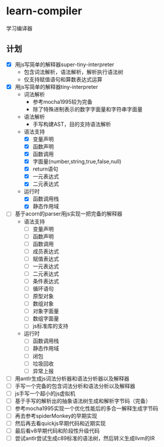 # learn-compiler
学习编译器
## 计划
- [x] 用js写简单的解释器super-tiny-interpreter
  - 包含词法解析，语法解析，解析执行语法树
  - 仅支持赋值语句和算数表达式运算
- [x] 用js写简单的解释器tiny-interpreter
  - 词法解析
    - 参考mocha1995较为完备
    - 除了特殊进制表示的数字字面量和字符串字面量
  - 语法解析
    - 手写构建AST，目的支持语法解析
  - 语法支持
    - [x] 变量声明
    - [x] 函数声明
    - [x] 函数调用
    - [x] 字面量(number,string,true,false,null)
    - [x] return语句
    - [x] 一元表达式
    - [x] 二元表达式
  - 运行时
    - [x] 函数调用栈
    - [x] 静态作用域
- [ ] 基于acorn的parser用js实现一把完备的解释器 
  - 语法支持
    - [ ] 变量声明
    - [ ] 函数声明
    - [ ] 函数调用
    - [ ] 成员表达式
    - [ ] 赋值表达式
    - [ ] 一元表达式
    - [ ] 二元表达式
    - [ ] 条件表达式
    - [ ] 循环语句
    - [ ] 原型对象
    - [ ] 数组对象
    - [ ] 对象字面量
    - [ ] 数组字面量
    - [ ] js标准库的支持
  - 运行时
    - [ ] 函数调用栈
    - [ ] 静态作用域
    - [ ] 闭包
    - [ ] 垃圾回收
    - [ ] 异常上报
  
- [ ] 用antlr生成js词法分析器和语法分析器以及解释器
- [ ] 手写一个完备的包含词法分析和语法分析以及解释器
- [ ] js手写一个超小的js虚拟机
- [ ] 基于手写的解析出的抽象语法树生成和解析字节码（完备）
- [ ] 参考mocha1995实现一个优化性能后的多合一解释生成字节码
- [ ] 再去参考spiderMonkey的早期实现
- [ ] 然后再去看quickjs早期代码和近期实现
- [ ] 最后看v8早期代码和阶段性升级代码
- [ ] 尝试antlr尝试生成c89标准的语法树，然后转义生成llvm的IR
